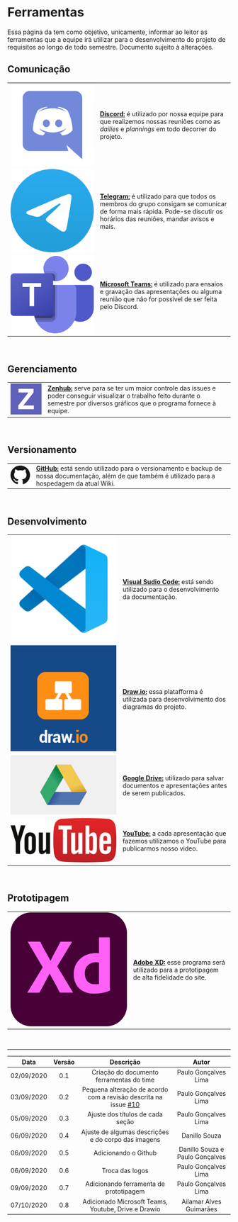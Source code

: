 # Ferramentas

Essa página da tem como objetivo, unicamente, informar ao leitor as ferramentas que a equipe irá utilizar para o desenvolvimento do projeto de requisitos ao longo de todo semestre. Documento sujeito à alterações.
<br/>

## Comunicação

|    |    |
---- |:--- 
![Discord](./Images/DiscordLogo.png ':size=180') | [**Discord:**](https://discord.com/) é utilizado por nossa equipe para que realizemos nossas reuniões como as *dailies* e *plannings* em todo decorrer do projeto.
![Telegram Logo](./Images/TelegramLogo.png ':size=150') | [**Telegram:**](https://telegram.org/) é utilizado para que todos os membros do grupo consigam se comunicar de forma mais rápida. Pode-se discutir os horários das reuniões, mandar avisos e mais.
![Teams Logo](./Images/TeamsLogo.png ':size=130') | [**Microsoft Teams:**](https://www.microsoft.com/pt-br/microsoft-365/microsoft-teams/free) é utilizado para ensaios e gravação das apresentações ou alguma reunião que não for possível de ser feita pelo Discord.
<br/>

## Gerenciamento

|    |    |
---- |:--- 
![Zenhub Logo](./Images/zenhub-black.png ':size=140') | [**Zenhub:**](https://www.zenhub.com/) serve para se ter um maior controle das issues e poder conseguir visualizar o trabalho feito durante o semestre por diversos gráficos que o programa fornece à equipe.
<br/>

## Versionamento

|    |    |
---- |:---
![gitHub logo](./Images/gitHub.png ':size=150') | [**GitHub:**](https://github.com/) está sendo utilizado para o versionamento e backup de nossa documentação, além de que também é utilizado para a hospedagem da atual Wiki.
<br/>

## Desenvolvimento

|    |    |
---- |:---
![Visual studio code logo](./Images/VisualSudioCode.png ':size=80') |[**Visual Sudio Code:**](https://code.visualstudio.com/) está sendo utilizado para o desenvolvimento da documentação.
![Draw.io Logo](./Images/DrawioLogo.png ':size=80') |[**Draw.io:**](https://code.visualstudio.com/) essa platafforma é utilizada para desenvolvimento dos diagramas do projeto.
![Google Drive logo](./Images/DriveLogo.png ':size=140') |[**Google Drive:**](https://www.google.com.br/drive/apps.html) utilizado para salvar documentos e apresentações antes de serem publicados.
![YouTube Logo](./Images/YoutubeLogo.png ':size=110') |[**YouTube:**](https://www.youtube.com/) a cada apresentação que fazemos utilizamos o YouTube para publicarmos nosso video.
<br/>

## Prototipagem

|    |    |
---- |:---
![Adobe XD](./Images/xdLogo.png ':size=100') | [**Adobe XD:**](https://www.adobe.com/products/xd.html) esse programa será utilizado para a prototipagem de alta fidelidade do site.
<br/>

---
|Data|Versão|Descrição|Autor|
|:-:|:-:|:-:|:-:|
|02/09/2020|0.1|Criação do documento ferramentas do time|Paulo Gonçalves Lima|
|03/09/2020|0.2|Pequena alteração de acordo com a revisão descrita na issue [#10](https://github.com/Requisitos-de-Software/2020.1-Mia-Ajuda/issues/10#event-3721704041)|Paulo Gonçalves Lima|
|05/09/2020|0.3|Ajuste dos títulos de cada seção|Paulo Gonçalves Lima|
|06/09/2020|0.4|Ajuste de algumas descrições e do corpo das imagens|Danillo Souza|
|06/09/2020|0.5|Adicionando o Github|Danillo Souza e Paulo Gonçalves|
|06/09/2020|0.6|Troca das logos|Paulo Gonçalves Lima|
|09/09/2020|0.7|Adicionando ferramenta de prototipagem|Paulo Gonçalves Lima|
|07/10/2020|0.8|Adicionado Microsoft Teams, Youtube, Drive e Drawio|Ailamar Alves Guimarães|
